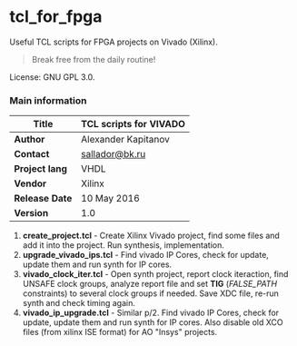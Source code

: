 # tcl_for_fpga
Useful TCL scripts for FPGA projects on Vivado (Xilinx).

> Break free from the daily routine!  

License: GNU GPL 3.0.

### Main information


| **Title**         | TCL scripts for VIVADO|
| -- | -- |
| **Author**        | Alexander Kapitanov   |
| **Contact**       | sallador@bk.ru        |
| **Project lang**  | VHDL                  |
| **Vendor**        | Xilinx                |
| **Release Date**  | 10 May 2016           |
| **Version**       | 1.0                   |


1. **create_project.tcl** - Create Xilinx Vivado project, find some files and add it into the project. Run synthesis, implementation.
2. **upgrade_vivado_ips.tcl** - Find vivado IP Cores, check for update, update them and run synth for IP cores.
3. **vivado_clock_iter.tcl** - Open synth project, report clock iteraction, find UNSAFE clock groups, analyze report file and set **TIG** (_FALSE_PATH_ constraints) to several clock groups if needed. Save XDC file, re-run synth and check timing again.
4. **vivado_ip_upgrade.tcl** - Similar p/2. Find vivado IP Cores, check for update, update them and run synth for IP cores. Also disable old XCO files (from xilinx ISE format) for AO "Insys" projects.

